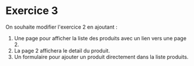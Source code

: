 # Exercice 3

On souhaite modifier l'exercice 2 en ajoutant :
1. Une page pour afficher la liste des produits avec un lien vers une page 2.
2. La page 2 affichera le detail du produit.
3. Un formulaire pour ajouter un produit directement dans la liste produits.
